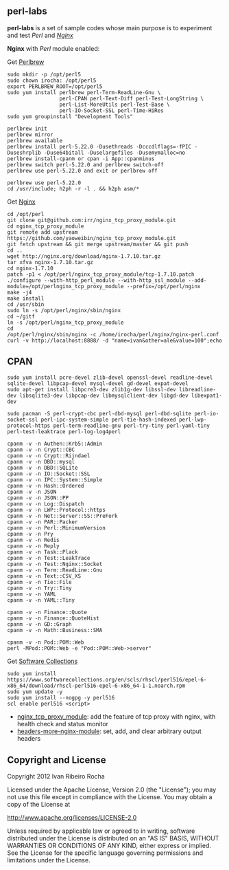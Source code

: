 perl-labs
-----------

**perl-labs**  is a set of sample codes whose main purpose is to experiment and test *Perl* and *[Nginx]*

**Nginx** with *Perl* module enabled:

 Get [Perlbrew]
```shell
sudo mkdir -p /opt/perl5
sudo chown irocha: /opt/perl5
export PERLBREW_ROOT=/opt/perl5
sudo yum install perlbrew perl-Term-ReadLine-Gnu \
                 perl-CPAN perl-Text-Diff perl-Test-LongString \
                 perl-List-MoreUtils perl-Test-Base \
                 perl-IO-Socket-SSL perl-Time-HiRes
sudo yum groupinstall "Development Tools"
```

```shell
perlbrew init
perlbrew mirror
perlbrew available
perlbrew install perl-5.22.0 -Dusethreads -Dcccdlflags=-fPIC -Duseshrplib -Duse64bitall -Duselargefiles -Dusemymalloc=no
perlbrew install-cpanm or cpan -i App::cpanminus
perlbrew switch perl-5.22.0 and perlbrew switch-off
perlbrew use perl-5.22.0 and exit or perlbrew off
```

```shell
perlbrew use perl-5.22.0
cd /usr/include; h2ph -r -l . && h2ph asm/*
```

 Get [Nginx]
```shell
cd /opt/perl
git clone git@github.com:irr/nginx_tcp_proxy_module.git
cd nginx_tcp_proxy_module
git remote add upstream https://github.com/yaoweibin/nginx_tcp_proxy_module.git
git fetch upstream && git merge upstream/master && git push
cd ..
wget http://nginx.org/download/nginx-1.7.10.tar.gz
tar xfva nginx-1.7.10.tar.gz
cd nginx-1.7.10
patch -p1 < /opt/perl/nginx_tcp_proxy_module/tcp-1.7.10.patch
./configure --with-http_perl_module --with-http_ssl_module --add-module=/opt/perlnginx_tcp_proxy_module --prefix=/opt/perl/nginx
make -j4
make install
cd /usr/sbin
sudo ln -s /opt/perl/nginx/sbin/nginx
cd ~/gitf
ln -s /opt/perl/nginx_tcp_proxy_module
cd
/opt/perl/nginx/sbin/nginx -c /home/irocha/perl/nginx/nginx-perl.conf
curl -v http://localhost:8888/ -d "name=ivan&other=ale&value=100";echo
```

CPAN
-----------

```shell
sudo yum install pcre-devel zlib-devel openssl-devel readline-devel sqlite-devel libpcap-devel mysql-devel gd-devel expat-devel
sudo apt-get install libpcre3-dev zlib1g-dev libssl-dev libreadline-dev libsqlite3-dev libpcap-dev libmysqlclient-dev libgd-dev libexpat1-dev
```
```shell
sudo pacman -S perl-crypt-cbc perl-dbd-mysql perl-dbd-sqlite perl-io-socket-ssl perl-ipc-system-simple perl-tie-hash-indexed perl-lwp-protocol-https perl-term-readline-gnu perl-try-tiny perl-yaml-tiny perl-test-leaktrace perl-log-log4perl
```
```shell
cpanm -v -n Authen::Krb5::Admin
cpanm -v -n Crypt::CBC
cpanm -v -n Crypt::Rijndael
cpanm -v -n DBD::mysql
cpanm -v -n DBD::SQLite
cpanm -v -n IO::Socket::SSL
cpanm -v -n IPC::System::Simple
cpanm -v -n Hash::Ordered
cpanm -v -n JSON
cpanm -v -n JSON::PP
cpanm -v -n Log::Dispatch
cpanm -v -n LWP::Protocol::https
cpanm -v -n Net::Server::SS::PreFork
cpanm -v -n PAR::Packer
cpanm -v -n Perl::MinimumVersion
cpanm -v -n Pry
cpanm -v -n Redis
cpanm -v -n Reply
cpanm -v -n Task::Plack
cpanm -v -n Test::LeakTrace
cpanm -v -n Test::Nginx::Socket
cpanm -v -n Term::ReadLine::Gnu
cpanm -v -n Text::CSV_XS
cpanm -v -n Tie::File
cpanm -v -n Try::Tiny
cpanm -v -n YAML
cpanm -v -n YAML::Tiny
```
```shell
cpanm -v -n Finance::Quote
cpanm -v -n Finance::QuoteHist
cpanm -v -n GD::Graph
cpanm -v -n Math::Business::SMA
```
```shell
cpanm -v -n Pod::POM::Web
perl -MPod::POM::Web -e "Pod::POM::Web->server"
```
 Get [Software Collections]
```shell
sudo yum install https://www.softwarecollections.org/en/scls/rhscl/perl516/epel-6-x86_64/download/rhscl-perl516-epel-6-x86_64-1-1.noarch.rpm
sudo yum update -y
sudo yum install --nogpg -y perl516
scl enable perl516 <script>
```
* [nginx_tcp_proxy_module]: add the feature of tcp proxy with nginx, with health check and status monitor
* [headers-more-nginx-module]: set, add, and clear arbitrary output headers

Copyright and License
-----------
Copyright 2012 Ivan Ribeiro Rocha

Licensed under the Apache License, Version 2.0 (the "License");
you may not use this file except in compliance with the License.
You may obtain a copy of the License at

   http://www.apache.org/licenses/LICENSE-2.0

Unless required by applicable law or agreed to in writing, software
distributed under the License is distributed on an "AS IS" BASIS,
WITHOUT WARRANTIES OR CONDITIONS OF ANY KIND, either express or implied.
See the License for the specific language governing permissions and
limitations under the License.

[Nginx]: http://wiki.nginx.org/
[Perlbrew]: http://perlbrew.pl/
[nginx_tcp_proxy_module]: https://github.com/irr/nginx_tcp_proxy_module
[headers-more-nginx-module]: https://github.com/agentzh/headers-more-nginx-module
[Software Collections]: https://www.softwarecollections.org/en/scls/rhscl/perl516/
